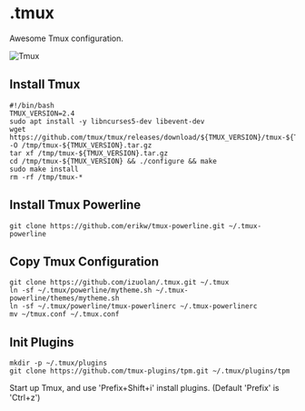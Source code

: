 # .tmux
Awesome Tmux configuration.

![Tmux](https://cloud.githubusercontent.com/assets/5241553/25659319/cda06368-3039-11e7-9992-25dd7a416272.png)

## Install Tmux

```
#!/bin/bash
TMUX_VERSION=2.4
sudo apt install -y libncurses5-dev libevent-dev
wget https://github.com/tmux/tmux/releases/download/${TMUX_VERSION}/tmux-${TMUX_VERSION}.tar.gz -O /tmp/tmux-${TMUX_VERSION}.tar.gz
tar xf /tmp/tmux-${TMUX_VERSION}.tar.gz
cd /tmp/tmux-${TMUX_VERSION} && ./configure && make
sudo make install
rm -rf /tmp/tmux-*
```

## Install Tmux Powerline

```
git clone https://github.com/erikw/tmux-powerline.git ~/.tmux-powerline
```

## Copy Tmux Configuration

```
git clone https://github.com/izuolan/.tmux.git ~/.tmux
ln -sf ~/.tmux/powerline/mytheme.sh ~/.tmux-powerline/themes/mytheme.sh
ln -sf ~/.tmux/powerline/tmux-powerlinerc ~/.tmux-powerlinerc
mv ~/tmux.conf ~/.tmux.conf
```

## Init Plugins
```
mkdir -p ~/.tmux/plugins
git clone https://github.com/tmux-plugins/tpm.git ~/.tmux/plugins/tpm
```
Start up Tmux, and use 'Prefix+Shift+i' install plugins. (Default 'Prefix' is 'Ctrl+z')
